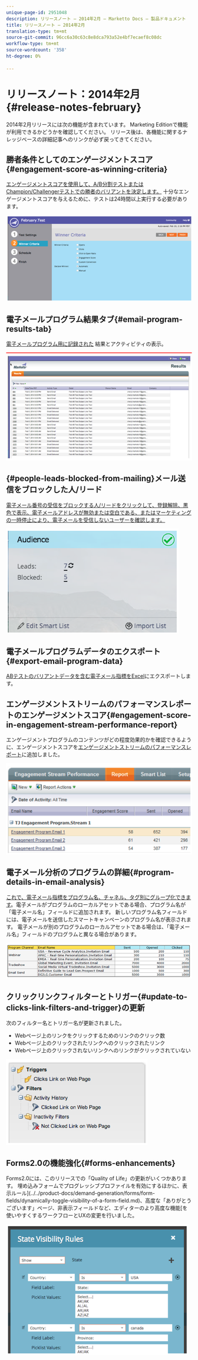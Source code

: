 ```yaml
---
unique-page-id: 2951048
description: リリースノート — 2014年2月 — Marketto Docs — 製品ドキュメント
title: リリースノート — 2014年2月
translation-type: tm+mt
source-git-commit: 96cc6a30c63c8e8dca793a52e4bf7ecaef8c08dc
workflow-type: tm+mt
source-wordcount: '358'
ht-degree: 0%

---
```



# リリースノート：2014年2月{#release-notes-february}

2014年2月リリースには次の機能が含まれています。 Marketing Editionで機能が利用できるかどうかを確認してください。 リリース後は、各機能に関するナレッジベースの詳細記事へのリンクが必ず戻ってきてください。

## 勝者条件としてのエンゲージメントスコア{#engagement-score-as-winning-criteria}

[エンゲージメントスコアを使用して、A/B分割テストまたはChampion/Challengerテストでの勝者のバリアントを決定します。](../../product-docs/email-marketing/email-programs/email-program-actions/email-test-a-b-test/define-the-a-b-test-winner-criteria.md) 十分なエンゲージメントスコアを与えるために、テストは24時間以上実行する必要があります。

![](assets/image2014-9-22-10-3a46-3a49.png)

## 電子メールプログラム結果タブ{#email-program-results-tab}

[電子メールプログラム用に記録された](../../product-docs/email-marketing/email-programs/email-program-data/view-email-program-results.md) 結果とアクティビティの表示。

![](assets/image2014-9-22-10-3a47-3a19.png)

## {#people-leads-blocked-from-mailing}メール送信をブロックした人/リード

[電子メール番号の受信をブロックする人/リードをクリックして、登録解除、黒色で表示、電子メールアドレスが無効または空白である、またはマーケティングの一時停止により、電子メールを受信しないユーザーを確認します。](../../product-docs/email-marketing/email-programs/managing-people-in-email-programs/define-an-audience-with-a-smart-list.md) 

![](assets/image2014-9-22-10-3a47-3a42.png)

## 電子メールプログラムデータのエクスポート{#export-email-program-data}

[ABテストのバリアントデータを含む電子メール指標をExcel](../../product-docs/email-marketing/email-programs/email-program-data/export-email-program-dashboard-to-excel.md)にエクスポートします。

## エンゲージメントストリームのパフォーマンスレポートのエンゲージメントスコア{#engagement-score-in-engagement-stream-performance-report}

エンゲージメントプログラムのコンテンツがどの程度効果的かを確認できるように、エンゲージメントスコアを[エンゲージメントストリームのパフォーマンスレポート](../../product-docs/email-marketing/drip-nurturing/reports-and-notifications/engagement-stream-performance-report.md)に追加しました。

![](assets/image2014-9-22-10-3a50-3a36.png)

## 電子メール分析のプログラムの詳細{#program-details-in-email-analysis}

[これで、電子メール指標をプログラム名、チャネル、タグ別にグループ化できます](../../product-docs/reporting/revenue-cycle-analytics/email-analysis/build-an-email-analysis-report-that-shows-program-information.md)。電子メールがプログラムのローカルアセットである場合、プログラム名が「電子メール名」フィールドに追加されます。 新しいプログラム名フィールドには、電子メールを送信したスマートキャンペーンのプログラム名が表示されます。 電子メールが別のプログラムのローカルアセットである場合は、「電子メール名」フィールドのプログラムと異なる場合があります。

![](assets/image2014-9-22-10-3a50-3a57.png)

## クリックリンクフィルターとトリガー{#update-to-clicks-link-filters-and-trigger}の更新

次のフィルター名とトリガー名が更新されました。

* Webページ上のリンクをクリックするためのリンクのクリック数
* Webページ上のクリックされたリンクへのクリックされたリンク
* Webページ上のクリックされないリンクへのリンクがクリックされていない

![](assets/image2014-9-22-10-3a51-3a31.png)

## Forms2.0の機能強化{#forms-enhancements}

Forms2.0には、このリリースでの「Quality of Life」の更新がいくつかあります。 埋め込みフォームでプログレッシブプロファイルを有効にするほかに、表示ルール](../../product-docs/demand-generation/forms/form-fields/dynamically-toggle-visibility-of-a-form-field.md)、高度な「ありがとうございます」ページ、非表示フィールドなど、エディターのより高度な機能[を使いやすくするワークフローとUXの変更を行いました。

![](assets/image2014-9-22-10-3a51-3a54.png)

